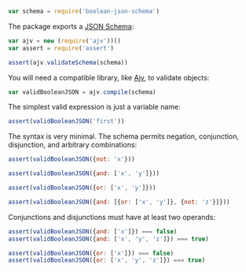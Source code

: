 ```javascript
var schema = require('boolean-json-schema')
```

The package exports a [JSON Schema](http://json-schema.org):

```javascript
var ajv = new (require('ajv'))()
var assert = require('assert')

assert(ajv.validateSchema(schema))
```

You will need a compatible library, like [Ajv](https://www.npmjs.com/package/ajv), to validate objects:

```javascript
var validBooleanJSON = ajv.compile(schema)
```

The simplest valid expression is just a variable name:

```javascript
assert(validBooleanJSON('first'))
```

The syntax is very minimal. The schema permits negation, conjunction, disjunction, and arbitrary combinations:

```javascript
assert(validBooleanJSON({not: 'x'}))

assert(validBooleanJSON({and: ['x', 'y']}))

assert(validBooleanJSON({or: ['x', 'y']}))

assert(validBooleanJSON({and: [{or: ['x', 'y']}, {not: 'z'}]}))
```

Conjunctions and disjunctions must have at least two operands:

```javascript
assert(validBooleanJSON({and: ['x']}) === false)
assert(validBooleanJSON({and: ['x', 'y', 'z']}) === true)

assert(validBooleanJSON({or: ['x']}) === false)
assert(validBooleanJSON({or: ['x', 'y', 'z']}) === true)
```
